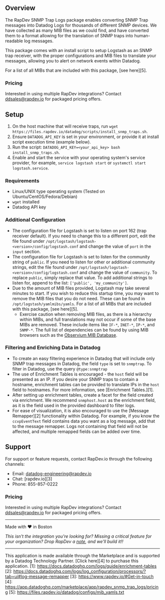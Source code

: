 ## Overview
The RapDev SNMP Trap Logs package enables converting SNMP Trap messages into Datadog Logs for thousands of different
SNMP devices. We have collected as many MIB files as we could find, and have converted them to a format allowing for
the translation of SNMP traps into human-readable log messages.

This package comes with an install script to setup Logstash as an SNMP trap receiver, with the proper configurations
and MIB files to translate your messages, allowing you to alert on network events within Datadog.

For a list of all MIBs that are included with this package, [see here][5].

### Pricing
Interested in using multiple RapDev integrations? Contact [ddsales@rapdev.io](mailto:ddsales@rapdev.io) for packaged pricing offers.

## Setup

1. On the host machine that will receive traps, run `wget https://files.rapdev.io/datadog/scripts/install_snmp_traps.sh`.
2. Ensure `DATADOG_API_KEY` is set in your environment, or provide it at install script execution time (example below).
3. Run the script: `DATADOG_API_KEY=<your_api_key> bash install_snmp_traps.sh`.
4. Enable and start the service with your operating system's service provider, for example, `service logstash start` or `systemctl start logstash.service`.

### Requirements

* Linux/UNIX type operating system (Tested on Ubuntu/CentOS/Fedora/Debian)
* `wget` installed
* Datadog API key

### Additional Configuration

- The configuration file for Logstash is set to listen on port 162 (trap receiver default). If you need to change this to a different port,
  edit the file found under `/opt/logstash/logstash-<version>/config/logstash.conf` and change the value of `port` in the `input` section.
- The configuration file for Logstash is set to listen for the community string of `public`. If you need to listen for other or additional
  community strings, edit the file found under `/opt/logstash/logstash-<version>/config/logstash.conf` and change the value of `community`.
  To replace `public`, simply replace that value. To add additional strings to listen for, append to the list: `['public', 'my_community']`.
- Due to the amount of MIB files provided, Logstash may take several minutes to start. If you wish to reduce this startup time, you may want
  to remove the MIB files that you do not need. These can be found in `/opt/logstash/yamlmibs/yamls`. For a list of all MIBs that are included
  with this package, [see here][5].
    - Exercise caution when removing MIB files, as there is a hierarchy within MIBs, and full translations may not occur if some of the base
      MIBs are removed. These include items like `IF-*`, `INET-*`, `IP-*`, and `SNMP-*`. The full list of dependencies can be found by using MIB
      browsers such as the [Observium MIB Database](https://mibs.observium.org).

### Filtering and Enriching Data in Datadog

- To create an easy filtering experience in Datadog that will include only SNMP trap messages in Datadog, the field `type` is set 
  to `snmptrap`. To filter in Datadog, use the query `@type:snmptrap`
- The use of Enrichment Tables is encouraged - the `host` field will be presented as an IP. If you desire your SNMP traps to contain a hostname,
  enrichment tables can be provided to translate IPs in the `host` field to hostnames. For more information, see [Enrichment Tables.][1].
- After setting up enrichment tables, create a facet for the field created via enrichment. We recommend `snmphost.host` as the enrichment field, as
  it is the field used in the provided dashboard to filter logs.
- For ease of visualization, it is also encouraged to use the [Message Remapper][2] functionality within Datadog. For example, if you 
  know the `ccvpEventText` field contains data you want as a log message, add that to the message remapper. Logs not containing that
  field will not be affected, and multiple remapped fields can be added over time.

## Support
For support or feature requests, contact RapDev.io through the following channels:

- Email: datadog-engineering@rapdev.io
- Chat: [rapdev.io][3]
- Phone: 855-857-0222

### Pricing
Interested in using multiple RapDev integrations? Contact [ddsales@rapdev.io](mailto:ddsales@rapdev.io) for packaged pricing offers.

---
Made with ❤️ in Boston

*This isn't the integration you're looking for? Missing a critical feature for your organization? Drop RapDev a [note](mailto:datadog-engineering@rapdev.io), and we'll build it!!*

---
This application is made available through the Marketplace and is supported by a Datadog Technology Partner. [Click here][4] to purchase this application.
[1]: https://docs.datadoghq.com/logs/guide/enrichment-tables
[2]: https://docs.datadoghq.com/logs/log_configuration/processors/?tab=ui#log-message-remapper
[3]: https://www.rapdev.io/#Get-in-touch
[4]: https://app.datadoghq.com/marketplace/app/rapdev_snmp_trap_logs/pricing
[5]: https://files.rapdev.io/datadog/configs/mib_yamls.txt
